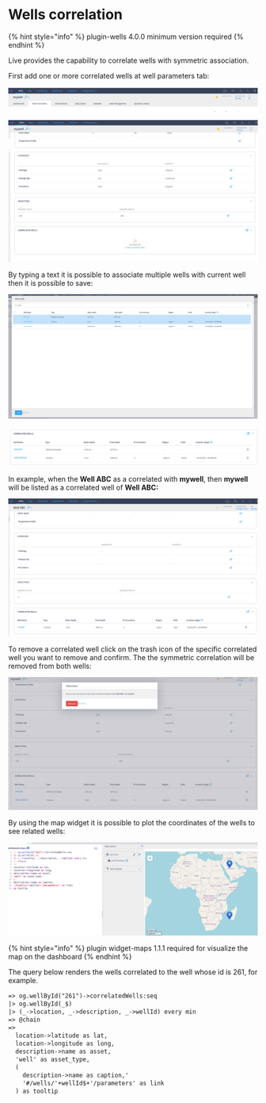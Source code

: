 # Wells correlation

{% hint style="info" %}
plugin-wells 4.0.0 minimum version required
{% endhint %}

Live provides the capability to correlate wells with symmetric association.&#x20;

First add one or more correlated wells at well parameters tab:

![Well parameters tab](<../.gitbook/assets/image (91).png>)

![Correlated well option](<../.gitbook/assets/image (118).png>)



By typing a text it is possible to associate multiple wells with current well then it is possible to save:

![Search of well](<../.gitbook/assets/image (113).png>)

![Correlated wells](<../.gitbook/assets/image (364).png>)

In example, when the **Well ABC** as a correlated with **mywell**, then **mywell** will be listed as a correlated well of **Well ABC:**

![Symetric correlation](<../.gitbook/assets/image (267).png>)

To remove a correlated well click on the trash icon of the specific correlated well you want to remove and confirm. The the symmetric correlation will be removed from both wells:

![Removing correlation of a well](<../.gitbook/assets/image (53).png>)

By using the map widget it is possible to plot the coordinates of the wells to see related wells:

![Map visualization for correlated wells](<../.gitbook/assets/image (436).png>)

{% hint style="info" %}
plugin widget-maps 1.1.1  required for visualize the map on the dashboard
{% endhint %}

The query below renders the wells correlated to the well whose id is 261, for example.&#x20;

```
=> og.wellById("261")->correlatedWells:seq
|> og.wellById(_$)
|> (_->location, _->description, _->wellId) every min
=> @chain 
=> 
  location->latitude as lat,
  location->longitude as long,
  description->name as asset,
  'well' as asset_type,
  (
    description->name as caption,'
    '#/wells/'+wellId$+'/parameters' as link 
  ) as tooltip
```
